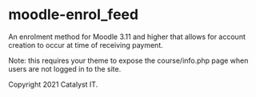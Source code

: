 # moodle-enrol_feed
An enrolment method for Moodle 3.11 and higher that allows for account creation to occur at time of receiving payment.

Note: this requires your theme to expose the course/info.php page when users are not logged in to the site.

Copyright 2021 Catalyst IT.
